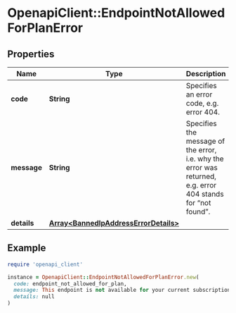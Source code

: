 # OpenapiClient::EndpointNotAllowedForPlanError

## Properties

| Name | Type | Description | Notes |
| ---- | ---- | ----------- | ----- |
| **code** | **String** | Specifies an error code, e.g. error 404. |  |
| **message** | **String** | Specifies the message of the error, i.e. why the error was returned, e.g. error 404 stands for “not found”. |  |
| **details** | [**Array&lt;BannedIpAddressErrorDetails&gt;**](BannedIpAddressErrorDetails.md) |  | [optional] |

## Example

```ruby
require 'openapi_client'

instance = OpenapiClient::EndpointNotAllowedForPlanError.new(
  code: endpoint_not_allowed_for_plan,
  message: This endpoint is not available for your current subscription plan, please upgrade your plan to be able to use it.,
  details: null
)
```

